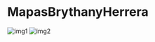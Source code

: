 # MapasBrythanyHerrera
![img1](https://github.com/1350688873/MapasBrythanyHerrera/assets/135384334/8cd8025a-fd40-481c-8e2d-52e8eae141f2)
![img2](https://github.com/1350688873/MapasBrythanyHerrera/assets/135384334/803be50f-e5e1-4971-9749-58a13bc61465)
